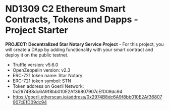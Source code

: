 # ND1309 C2 Ethereum Smart Contracts, Tokens and Dapps - Project Starter
**PROJECT: Decentralized Star Notary Service Project** - For this project, you will create a DApp by adding functionality with your smart contract and deploy it on the public testnet.

- Truffle version: v5.6.0
- OpenZeppelin version: v2.3
- ERC-721 token name: Star Notary
- ERC-721 token symbol: STN
- Token address on Goerli Network: 0x2974B8dc6A9f8bb010E2Af36807907cEfD09dc94
- https://goerli.etherscan.io/address/0x2974B8dc6A9f8bb010E2Af36807907cEfD09dc94
